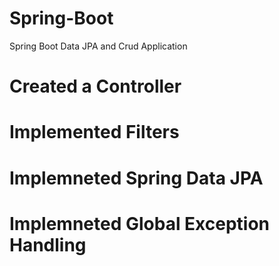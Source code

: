 # Spring-Boot
Spring Boot Data JPA and Crud Application

# Created a Controller
# Implemented Filters
# Implemneted Spring Data JPA
# Implemneted Global Exception Handling 

